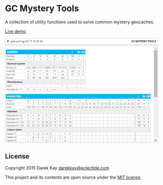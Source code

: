 # GC Mystery Tools

A collection of utility functions used to solve common mystery geocaches.

[Live demo](https://eclectide.com/geocaching/)

![Screenshot](screenshot.png)


## License

Copyright 2015 Darek Kay <darekkay@eclectide.com>  

This project and its contents are open source under the [MIT license](LICENSE.txt).